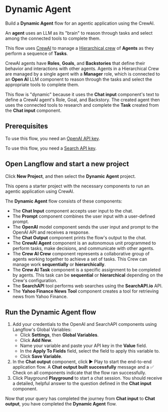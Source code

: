 # Dynamic Agent

Build a **Dynamic Agent** flow for an agentic application using the CrewAI.

An **agent** uses an LLM as its "brain" to reason through tasks and select among the connected tools to complete them.

This flow uses [CrewAI](https://docs.crewai.com/) to manage a [Hierarchical crew](https://docs.crewai.com/how-to/Hierarchical/) of **Agents** as they perform a sequence of **Tasks**.

CrewAI agents have **Roles**, **Goals**, and **Backstories** that define their behavior and interactions with other agents. Agents in a Hierarchical Crew are managed by a single agent with a **Manager** role, which is connected to an **Open AI** LLM component to reason through the tasks and select the appropriate tools to complete them.

This flow is "dynamic" because it uses the **Chat input** component's text to define a CrewAI agent's Role, Goal, and Backstory. The created agent then uses the connected tools to research and complete the **Task** created from the **Chat input** component.

## Prerequisites

To use this flow, you need an [OpenAI API key](https://platform.openai.com/).

To use this flow, you need a [Search API key](https://www.searchapi.io/).

## Open Langflow and start a new project

Click **New Project**, and then select the **Dynamic Agent** project.

This opens a starter project with the necessary components to run an agentic application using CrewAI.

The **Dynamic Agent** flow consists of these components:

* The **Chat Input** component accepts user input to the chat.
* The **Prompt** component combines the user input with a user-defined prompt.
* The **OpenAI** model component sends the user input and prompt to the OpenAI API and receives a response.
* The **Chat Output** component prints the flow's output to the chat.
* The **CrewAI Agent** component is an autonomous unit programmed to perform tasks, make decisions, and communicate with other agents.
* The **Crew AI Crew** component represents a collaborative group of agents working together to achieve a set of tasks. This Crew can manage work **sequentially** or **hierarchically**.
* The **Crew AI Task** component is a specific assignment to be completed by agents.
This task can be **sequential** or **hierarchical** depending on the Crew's configuration.
* The **SearchAPI** tool performs web searches using the **SearchAPI.io** API.
* The **Yahoo Finance News Tool** component creates a tool for retrieving news from Yahoo Finance.

## Run the Dynamic Agent flow

1. Add your credentials to the OpenAI and SearchAPI components using Langflow's Global Variables:
   - Click **Settings**, then **Global Variables**.
   - Click **Add New**.
   - Name your variable and paste your API key in the **Value** field.
   - In the **Apply To Fields** field, select the field to apply this variable to.
   - Click **Save Variable**.
2. In the **Chat output** component, click ▶️ Play to start the end-to-end application flow.
   A **Chat output built successfully** message and a ✅ Check on all components indicate that the flow ran successfully.
3. Click Playground **Playground** to start a chat session.
   You should receive a detailed, helpful answer to the question defined in the **Chat input** component.

Now that your query has completed the journey from **Chat input** to **Chat output**, you have completed the **Dynamic Agent** flow.